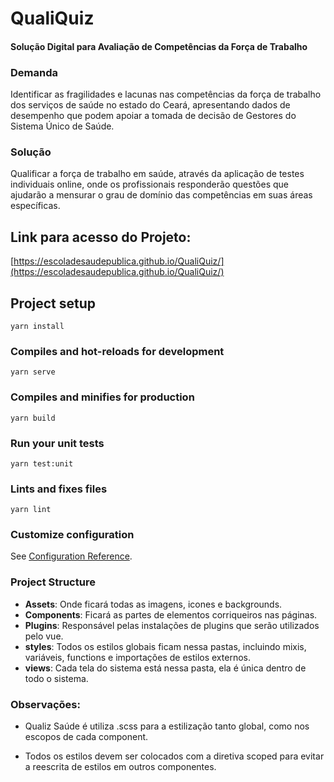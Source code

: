 # QualiQuiz 

#### Solução Digital para Avaliação de Competências da Força de Trabalho

### Demanda
Identificar as fragilidades e lacunas nas competências da força de trabalho dos serviços de saúde no estado do Ceará, apresentando dados de desempenho que podem apoiar a tomada de decisão de Gestores do Sistema Único de Saúde.

### Solução
Qualificar a força de trabalho em saúde, através da aplicação de testes individuais online, onde os profissionais responderão questões que ajudarão a mensurar o grau de domínio das competências em suas áreas específicas. 


## Link para acesso do Projeto:
[https://escoladesaudepublica.github.io/QualiQuiz/](https://escoladesaudepublica.github.io/QualiQuiz/)
## Project setup
```
yarn install
```

### Compiles and hot-reloads for development
```
yarn serve
```

### Compiles and minifies for production
```
yarn build
```

### Run your unit tests
```
yarn test:unit
```

### Lints and fixes files
```
yarn lint
```

### Customize configuration
See [Configuration Reference](https://cli.vuejs.org/config/).

### Project Structure

* **Assets**: Onde ficará todas as imagens, icones e backgrounds.
* **Components**: Ficará as partes de elementos corriqueiros nas páginas.
* **Plugins**: Responsável pelas instalações de plugins que serão utilizados pelo vue.
* **styles**: Todos os estilos globais ficam nessa pastas, incluindo mixis, variáveis, functions e importações de estilos externos.
* **views**: Cada tela do sistema está nessa pasta, ela é única dentro de todo o sistema.

### Observações:
* Qualiz Saúde é utiliza .scss para a estilização tanto global, como nos escopos de cada component.

* Todos os estilos devem ser colocados com a diretiva scoped para evitar a reescrita de estilos em outros componentes.
